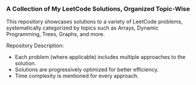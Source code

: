 ### A Collection of My LeetCode Solutions, Organized Topic-Wise  

This repository showcases solutions to a variety of LeetCode problems, systematically categorized by topics such as Arrays, Dynamic Programming, Trees, Graphs, and more.  

Repository Description: 
- Each problem (where applicable) includes multiple approaches to the solution.
- Solutions are progressively optimized for better efficiency.  
- Time complexity is mentioned for every approach.  
